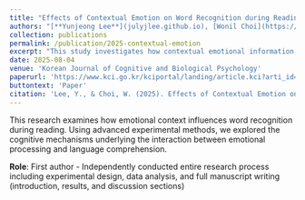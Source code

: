 ```yaml
---
title: "Effects of Contextual Emotion on Word Recognition during Reading"
authors: "[**Yunjeong Lee**](julyjlee.github.io), [Wonil Choi](https://cogsci.gist.ac.kr/)"
collection: publications
permalink: /publication/2025-contextual-emotion
excerpt: "This study investigates how contextual emotional information affects word recognition processes during natural reading, providing insights into the interaction between emotion and language processing."
date: 2025-08-04
venue: 'Korean Journal of Cognitive and Biological Psychology'
paperurl: 'https://www.kci.go.kr/kciportal/landing/article.kci?arti_id=ART003228417'
buttontext: 'Paper'
citation: 'Lee, Y., & Choi, W. (2025). Effects of Contextual Emotion on Word Recognition during Reading. Korean Journal of Cognitive and Biological Psychology.'
---
```


This research examines how emotional context influences word recognition during reading. Using advanced experimental methods, we explored the cognitive mechanisms underlying the interaction between emotional processing and language comprehension.

**Role**: First author - Independently conducted entire research process including experimental design, data analysis, and full manuscript writing (introduction, results, and discussion sections)
